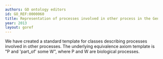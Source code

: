 ```yaml
--- 
authors: GO ontology editors
id: GO_REF:0000060
title: Representation of processes involved in other process in the Gene Ontology
year: 2013
layout: goref
---
```


We have created a standard template for classes describing processes involved in other processes. The underlying equivalence axiom template is "P and 'part_of' some W", where P and W are biological processes.
